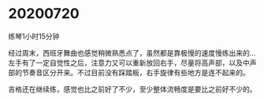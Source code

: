 # 20200720

练琴1小时15分钟

经过周末，西班牙舞曲也感觉稍微熟悉点了，虽然都是靠极慢的速度慢练出来的...左手有了一定自觉性之后，注意力又可以重新放回右手，尽量将高声部，以及中声部的节奏音区分开来。不过目前没有踩踏板，右手旋律有些地方是连不起来的。

吉格还在继续练，感觉也比之前好了不少，至少整体流畅度是要比之前好不少的。
